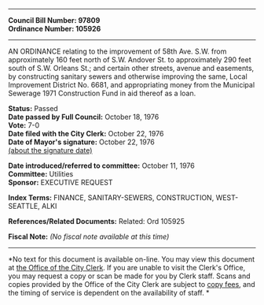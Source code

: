 * * * * *  
  
**Council Bill Number: [](#h0)[](#h2)97809**   
**Ordinance Number: 105926**  
  
* * * * *  
  
AN ORDINANCE relating to the improvement of 58th Ave. S.W. from approximately 160 feet north of S.W. Andover St. to approximately 290 feet south of S.W. Orleans St.; and certain other streets, avenue and easements, by constructing sanitary sewers and otherwise improving the same, Local Improvement District No. 6681, and appropriating money from the Municipal Sewerage 1971 Construction Fund in aid thereof as a loan.  
  
**Status:** Passed   
**Date passed by Full Council:** October 18, 1976   
**Vote:** 7-0   
**Date filed with the City Clerk:** October 22, 1976   
**Date of Mayor's signature:** October 22, 1976   
[(about the signature date)](/~public/approvaldate.htm)   
  
  
**Date introduced/referred to committee:** October 11, 1976   
**Committee:** Utilities   
**Sponsor:** EXECUTIVE REQUEST   
  
**Index Terms:** FINANCE, SANITARY-SEWERS, CONSTRUCTION, WEST-SEATTLE, ALKI  
  
**References/Related Documents:** Related: Ord 105925  
  
**Fiscal Note:** *(No fiscal note available at this time)*  
  
* * * * *  
  
*No text for this document is available on-line. You may view this document at [the Office of the City Clerk](http://www.seattle.gov/leg/clerk/contactUs.htm). If you are unable to visit the Clerk's Office, you may request a copy or scan be made for you by Clerk staff. Scans and copies provided by the Office of the City Clerk are subject to [copy fees](http://clerk.seattle.gov/~public/clerkfees.htm), and the timing of service is dependent on the availability of staff. *  
  
  
